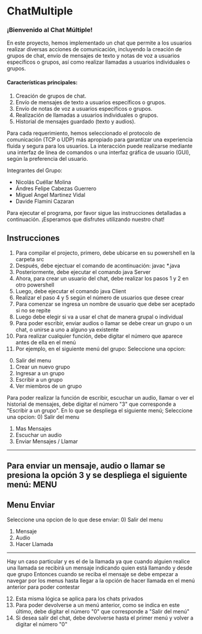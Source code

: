 # ChatMultiple

### ¡Bienvenido al Chat Múltiple!  

En este proyecto, hemos implementado un chat que permite a los usuarios realizar diversas acciones de comunicación, incluyendo la creación de grupos de chat, envío de mensajes de texto y notas de voz a usuarios específicos o grupos, así como realizar llamadas a usuarios individuales o grupos.  

#### Características principales: 
1. Creación de grupos de chat.
2. Envío de mensajes de texto a usuarios específicos o grupos.
3. Envío de notas de voz a usuarios específicos o grupos.
4. Realización de llamadas a usuarios individuales o grupos.
5. Historial de mensajes guardado (texto y audios).

Para cada requerimiento, hemos seleccionado el protocolo de comunicación (TCP o UDP) más apropiado para garantizar una experiencia fluida y segura para los usuarios. La interacción puede realizarse mediante una interfaz de línea de comandos o una interfaz gráfica de usuario (GUI), según la preferencia del usuario.  

Integrantes del Grupo: 
- Nicolás Cuéllar Molina
- Ándres Felipe Cabezas Guerrero
- Miguel Angel Martinez Vidal
- Davide Flamini Cazaran

Para ejecutar el programa, por favor sigue las instrucciones detalladas a continuación. ¡Esperamos que disfrutes utilizando nuestro chat!

## Instrucciones

1. Para compilar el projecto, primero, debe ubicarse en su powershell en la carpeta src
2. Después, debe ejectuar el comando de acontinuación: javac *.java
3. Posteriormente, debe ejecutar el comando java Server
4. Ahora, para crear un usuario del chat, debe realizar los pasos 1 y 2 en otro powershell
5. Luego, debe ejecutar el comando java Client
6. Realizar el paso 4 y 5 según el número de usuarios que desee crear
7. Para comenzar se ingresa un nombre de usuario que debe ser aceptado si no se repite
8. Luego debe elegir si va a usar el chat de manera grupal o individual
9. Para poder escribir, enviar audios o llamar se debe crear un grupo o un chat, o unirse a uno a alguno ya existente
10. Para realizar cualquier función, debe digitar el número que aparece antes de ella en el menú
11. Por ejemplo, en el siguiente menú del grupo:
Seleccione una opcion:
 0) Salir del menu
 1) Crear un nuevo grupo
 2) Ingresar a un grupo
 3) Escribir a un grupo
 4) Ver miembros de un grupo

Para poder realizar la función de escribir, escuchar un audio, llamar o ver el historial de mensajes, debe digitar el número "3" que corresponde a "Escribir a un grupo".
En lo que se despliega el siguiente menú;
Seleccione una opcion:
 0) Salir del menu
 1) Mas Mensajes
 2) Escuchar un audio
 3) Enviar Mensajes / Llamar
-------------------
Para enviar un mensaje, audio o llamar se presiona la opción 3 y se despliega el siguiente menú:
MENU
----------
Menu Enviar
----------
 Seleccione una opcion de lo que dese enviar:
 0) Salir del menu
 1) Mensaje
 2) Audio
 3) Hacer Llamada
-------------------
Hay un caso particular y es el de la llamada ya que cuando alguien realice una llamada se recibirá un mensaje indicando quien está llamando y desde que grupo
Entonces cuando se reciba el mensaje se debe empezar a navegar por los menus hasta llegar a la opción de hacer llamada en el menú anterior para poder contestar

12. Esta misma lógica se aplica para los chats privados
13. Para poder devolverse a un menú anterior, como se indica en este último, debe digitar el número "0" que corresponde a "Salir del menú"
14. Si desea salir del chat, debe devolverse hasta el primer menú y volver a digitar el número "0"
